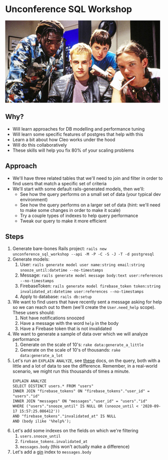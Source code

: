 # Unconference SQL Workshop

![Hackers](./img.jpg)

## Why?

- Will learn approaches for DB modelling and performance tuning
- Will learn some specific features of postgres that help with this
- Learn a bit about how Cleo works under the hood
- Will do this collaboratively
- These skills will help you fix 80% of your scaling problems

## Approach

- We'll have three related tables that we'll need to join and filter in order to find users that match a specific set of criteria
- We'll start with some default rails-generated models, then we'll:
    - See how the query performs on a small set of data (your typical dev environment)
    - See how the query performs on a larger set of data (hint: we'll need to make some changes in order to make it scale)
    - Try a couple types of indexes to help query performance
    - Tweak our query to make it more efficient

## Steps

1. Generate bare-bones Rails project: `rails new unconference_sql_workshop --api -M -P -C -S -J -T -d postgresql`
1. Generate models:
    1. User: `rails generate model user name:string email:string snooze_until:datetime --no-timestamps`
    1. Message: `rails generate model message body:text user:references --no-timestamps`
    1. FirebaseToken: `rails generate model firebase_token token:string invalidated_at:datetime user:references --no-timestamps`
    1. Apply to database: `rails db:setup`
1. We want to find users that have recently sent a message asking for help so we can reach out to them (we'll create the `User.need_help` scope). These users should:
    1. Not have notifications snoozed
    1. Have a message with the word `help` in the body
    1. Have a Firebase token that is not invalidated
1. We want to generate a sample of data over which we will analyze performance
    1. Generate on the scale of 10's: `rake data:generate_a_little`
    1. Generate on the scale of 10's of thousands: `rake data:generate_a_lot`
1. Let's run an `EXPLAIN ANALYZE`, see [these](https://www.postgresql.org/docs/9.1/using-explain.html) docs, on the query, both with a little and a lot of data to see the difference. Remember, in a real-world scenario, we might run this thousands of times a minute.
    ```
    EXPLAIN ANALYZE
    SELECT DISTINCT users.* FROM "users"
    INNER JOIN "firebase_tokens" ON "firebase_tokens"."user_id" = "users"."id"
    INNER JOIN "messages" ON "messages"."user_id" = "users"."id"
    WHERE ("users"."snooze_until" IS NULL OR (snooze_until < '2020-09-17 15:57:25.086412'))
    AND "firebase_tokens"."invalidated_at" IS NULL
    AND (body ilike '%help%');
    ```
1. Let's add some indexes on the fields on which we're filtering
    1. `users.snooze_until`
    1. `firebase_tokens.invalidated_at`
    1. `messages.body` (this won't actually make a difference)
1. Let's add a [gin](https://hashrocket.com/blog/posts/exploring-postgres-gin-index) index to `messages.body`
